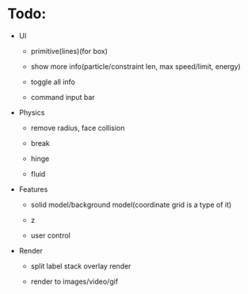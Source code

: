# Todo:

* UI

	* primitive(lines)(for box)

	* show more info(particle/constraint len, max speed/limit, energy)

	* toggle all info

	* command input bar

* Physics

	* remove radius, face collision

	* break

	* hinge

	* fluid

* Features

	* solid model/background model(coordinate grid is a type of it)

	* z

	* user control

* Render

	* split label stack overlay render

	* render to images/video/gif
